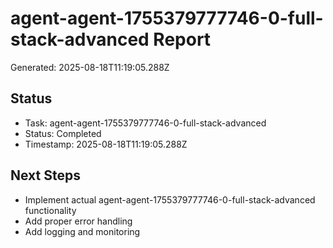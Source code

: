 # agent-agent-1755379777746-0-full-stack-advanced Report

Generated: 2025-08-18T11:19:05.288Z

## Status
- Task: agent-agent-1755379777746-0-full-stack-advanced
- Status: Completed
- Timestamp: 2025-08-18T11:19:05.288Z

## Next Steps
- Implement actual agent-agent-1755379777746-0-full-stack-advanced functionality
- Add proper error handling
- Add logging and monitoring
